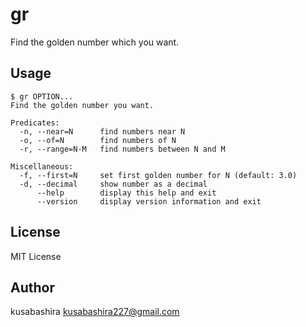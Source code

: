 gr
==

Find the golden number which you want.

Usage
-----

```
$ gr OPTION...
Find the golden number you want.

Predicates:
  -n, --near=N      find numbers near N
  -o, --of=N        find numbers of N
  -r, --range=N-M   find numbers between N and M

Miscellaneous:
  -f, --first=N     set first golden number for N (default: 3.0)
  -d, --decimal     show number as a decimal
      --help        display this help and exit
      --version     display version information and exit
```

License
-------

MIT License

Author
------

kusabashira <kusabashira227@gmail.com>
